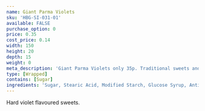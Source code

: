 ```yaml
---
name: Giant Parma Violets
sku: 'HBG-SI-031-01'
available: FALSE
purchase_option: 0
price: 0.35
cost_price: 0.14
width: 150
height: 20
depth: 15
weight: 0
meta_description: 'Giant Parma Violets only 35p. Traditional sweets and more at Humbugs Confectionery Store. Specialists in satisfying your sweet tooth!'
type: [Wrapped]
contains: [Sugar]
ingredients: 'Sugar, Stearic Acid, Modified Starch, Glucose Syrup, Anti-Caking Agent: Magnesium Carbonate, Flavourings, Colours: E124, E132, Anthocyanin'
---
```

Hard violet flavoured sweets.